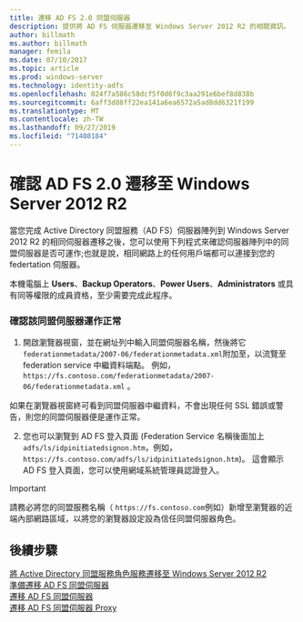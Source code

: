 ```yaml
---
title: 遷移 AD FS 2.0 同盟伺服器
description: 提供將 AD FS 伺服器遷移至 Windows Server 2012 R2 的相關資訊。
author: billmath
ms.author: billmath
manager: femila
ms.date: 07/10/2017
ms.topic: article
ms.prod: windows-server
ms.technology: identity-adfs
ms.openlocfilehash: 024f7a586c58dcf5f0d6f9c3aa291e6bef8d838b
ms.sourcegitcommit: 6aff3d88ff22ea141a6ea6572a5ad8dd6321f199
ms.translationtype: MT
ms.contentlocale: zh-TW
ms.lasthandoff: 09/27/2019
ms.locfileid: "71408184"
---
```

# <a name="verify-the-ad-fs-20-migration-to-windows-server-2012-r2"></a>確認 AD FS 2.0 遷移至 Windows Server 2012 R2

當您完成 Active Directory 同盟服務（AD FS）伺服器陣列到 Windows Server 2012 R2 的相同伺服器遷移之後，您可以使用下列程式來確認伺服器陣列中的同盟伺服器是否可運作;也就是說，相同網路上的任何用戶端都可以連接到您的 federtation 伺服器。  
  
本機電腦上 **Users**、**Backup Operators**、**Power Users**、**Administrators** 或具有同等權限的成員資格，至少需要完成此程序。
  
### <a name="to-verify-that-a-federation-server-is-operational"></a>確認該同盟伺服器運作正常  
  
1.  開啟瀏覽器視窗，並在網址列中輸入同盟伺服器名稱，然後將它`federationmetadata/2007-06/federationmetadata.xml`附加至，以流覽至 federation service 中繼資料端點。 例如， `https://fs.contoso.com/federationmetadata/2007-06/federationmetadata.xml` 。  
  
如果在瀏覽器視窗終可看到同盟伺服器中繼資料，不會出現任何 SSL 錯誤或警告，則您的同盟伺服器便是運作正常。  
  
2. 您也可以瀏覽到 AD FS 登入頁面 (Federation Service 名稱後面加上 `adfs/ls/idpinitiatedsignon.htm`，例如，`https://fs.contoso.com/adfs/ls/idpinitiatedsignon.htm`)。  這會顯示 AD FS 登入頁面，您可以使用網域系統管理員認證登入。  
  
> [!IMPORTANT]
>  請務必將您的同盟服務名稱（ `https://fs.contoso.com`例如）新增至瀏覽器的近端內部網路區域，以將您的瀏覽器設定設為信任同盟伺服器角色。  
  
## <a name="next-steps"></a>後續步驟
 [將 Active Directory 同盟服務角色服務遷移至 Windows Server 2012 R2](migrate-ad-fs-service-role-to-windows-server-r2.md)   
 [準備遷移 AD FS 同盟伺服器](prepare-migrate-ad-fs-server-r2.md)  
 [遷移 AD FS 同盟伺服器](migrate-ad-fs-fed-server-r2.md)   
 [遷移 AD FS 同盟伺服器 Proxy](migrate-fed-server-proxy-r2.md)   
